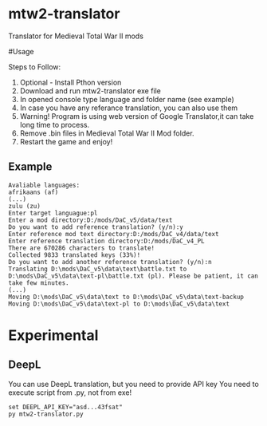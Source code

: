 # mtw2-translator
Translator for Medieval Total War II mods

#Usage

Steps to Follow:

1. Optional - Install Pthon version
2. Download and run mtw2-translator exe file
4. In opened console type language and folder name (see example)
5. In case you have any referance translation, you can also use them
6. Warning! Program is using web version of Google Translator,it can take long time to process. 
7. Remove .bin files in Medieval Total War II Mod folder. 
8. Restart the game and enjoy!


## Example


```commandline
Avaliable languages:
afrikaans (af)
(...)
zulu (zu)
Enter target languague:pl
Enter a mod directory:D:/mods/DaC_v5/data/text
Do you want to add reference translation? (y/n):y
Enter reference mod text directory:D:/mods/DaC_v4/data/text
Enter reference translation directory:D:/mods/DaC_v4_PL
There are 670286 characters to translate!
Collected 9833 translated keys (33%)!
Do you want to add another reference translation? (y/n):n
Translating D:\mods\DaC_v5\data\text\battle.txt to D:\mods\DaC_v5\data\text-pl\battle.txt (pl). Please be patient, it can take few minutes.
(...)
Moving D:\mods\DaC_v5\data\text to D:\mods\DaC_v5\data\text-backup
Moving D:\mods\DaC_v5\data\text-pl to D:\mods\DaC_v5\data\text
```

# Experimental 

## DeepL

You can use DeepL translation, but you need to provide API key
You need to execute script from .py, not from exe!

```commandline
set DEEPL_API_KEY="asd...43fsat"
py mtw2-translator.py
```
